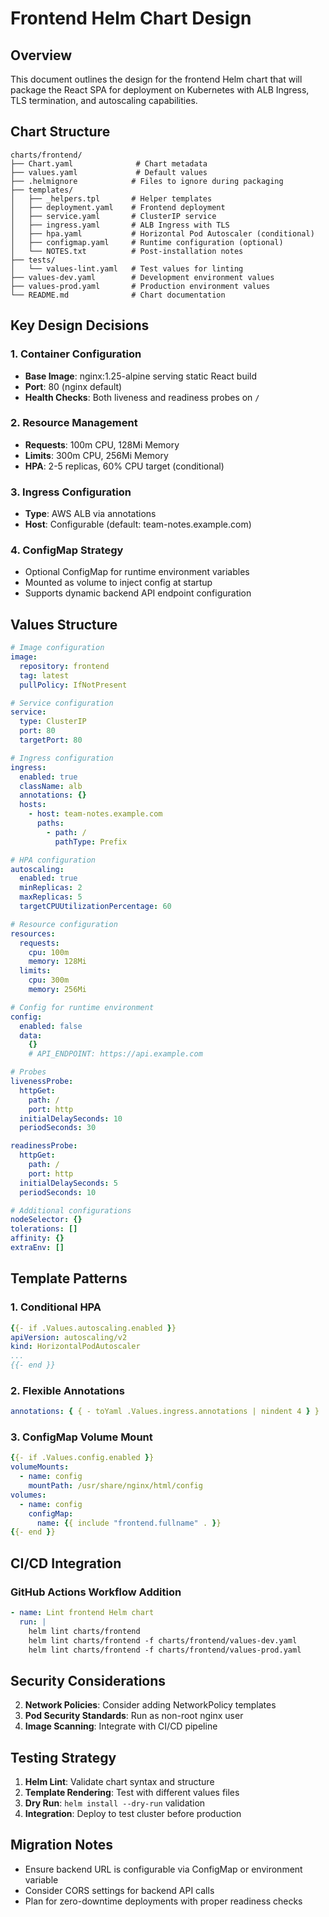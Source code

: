 # Frontend Helm Chart Design

## Overview

This document outlines the design for the frontend Helm chart that will package the React SPA for deployment on Kubernetes with ALB Ingress, TLS termination, and autoscaling capabilities.

## Chart Structure

```
charts/frontend/
├── Chart.yaml              # Chart metadata
├── values.yaml             # Default values
├── .helmignore            # Files to ignore during packaging
├── templates/
│   ├── _helpers.tpl       # Helper templates
│   ├── deployment.yaml    # Frontend deployment
│   ├── service.yaml       # ClusterIP service
│   ├── ingress.yaml       # ALB Ingress with TLS
│   ├── hpa.yaml           # Horizontal Pod Autoscaler (conditional)
│   ├── configmap.yaml     # Runtime configuration (optional)
│   └── NOTES.txt          # Post-installation notes
├── tests/
│   └── values-lint.yaml   # Test values for linting
├── values-dev.yaml        # Development environment values
├── values-prod.yaml       # Production environment values
└── README.md              # Chart documentation
```

## Key Design Decisions

### 1. Container Configuration

- **Base Image**: nginx:1.25-alpine serving static React build
- **Port**: 80 (nginx default)
- **Health Checks**: Both liveness and readiness probes on `/`

### 2. Resource Management

- **Requests**: 100m CPU, 128Mi Memory
- **Limits**: 300m CPU, 256Mi Memory
- **HPA**: 2-5 replicas, 60% CPU target (conditional)

### 3. Ingress Configuration

- **Type**: AWS ALB via annotations
- **Host**: Configurable (default: team-notes.example.com)

### 4. ConfigMap Strategy

- Optional ConfigMap for runtime environment variables
- Mounted as volume to inject config at startup
- Supports dynamic backend API endpoint configuration

## Values Structure

```yaml
# Image configuration
image:
  repository: frontend
  tag: latest
  pullPolicy: IfNotPresent

# Service configuration
service:
  type: ClusterIP
  port: 80
  targetPort: 80

# Ingress configuration
ingress:
  enabled: true
  className: alb
  annotations: {}
  hosts:
    - host: team-notes.example.com
      paths:
        - path: /
          pathType: Prefix

# HPA configuration
autoscaling:
  enabled: true
  minReplicas: 2
  maxReplicas: 5
  targetCPUUtilizationPercentage: 60

# Resource configuration
resources:
  requests:
    cpu: 100m
    memory: 128Mi
  limits:
    cpu: 300m
    memory: 256Mi

# Config for runtime environment
config:
  enabled: false
  data:
    {}
    # API_ENDPOINT: https://api.example.com

# Probes
livenessProbe:
  httpGet:
    path: /
    port: http
  initialDelaySeconds: 10
  periodSeconds: 30

readinessProbe:
  httpGet:
    path: /
    port: http
  initialDelaySeconds: 5
  periodSeconds: 10

# Additional configurations
nodeSelector: {}
tolerations: []
affinity: {}
extraEnv: []
```

## Template Patterns

### 1. Conditional HPA

```yaml
{{- if .Values.autoscaling.enabled }}
apiVersion: autoscaling/v2
kind: HorizontalPodAutoscaler
...
{{- end }}
```

### 2. Flexible Annotations

```yaml
annotations: { { - toYaml .Values.ingress.annotations | nindent 4 } }
```

### 3. ConfigMap Volume Mount

```yaml
{{- if .Values.config.enabled }}
volumeMounts:
  - name: config
    mountPath: /usr/share/nginx/html/config
volumes:
  - name: config
    configMap:
      name: {{ include "frontend.fullname" . }}
{{- end }}
```

## CI/CD Integration

### GitHub Actions Workflow Addition

```yaml
- name: Lint frontend Helm chart
  run: |
    helm lint charts/frontend
    helm lint charts/frontend -f charts/frontend/values-dev.yaml
    helm lint charts/frontend -f charts/frontend/values-prod.yaml
```

## Security Considerations

2. **Network Policies**: Consider adding NetworkPolicy templates
3. **Pod Security Standards**: Run as non-root nginx user
4. **Image Scanning**: Integrate with CI/CD pipeline

## Testing Strategy

1. **Helm Lint**: Validate chart syntax and structure
2. **Template Rendering**: Test with different values files
3. **Dry Run**: `helm install --dry-run` validation
4. **Integration**: Deploy to test cluster before production

## Migration Notes

- Ensure backend URL is configurable via ConfigMap or environment variable
- Consider CORS settings for backend API calls
- Plan for zero-downtime deployments with proper readiness checks
